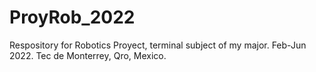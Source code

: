 # ProyRob_2022
Respository for Robotics Proyect, terminal subject of my major. Feb-Jun 2022. Tec de Monterrey, Qro, Mexico.
